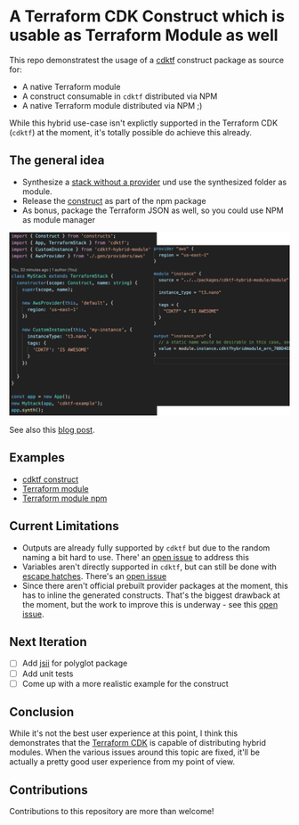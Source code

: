 # A Terraform CDK Construct which is usable as Terraform Module as well

This repo demonstratest the usage of a [cdktf](https://cdk.tf) construct package as source for:

- A native Terraform module
- A construct consumable in `cdktf` distributed via NPM
- A native Terraform module distributed via NPM ;)

While this hybrid use-case isn't explictly supported in the Terraform CDK (`cdktf`) at the moment, it's totally possible do achieve this already.

## The general idea

- Synthesize a [stack without a provider](./packages/cdktf-hybrid-module/lib/module.ts) und use the synthesized folder as module.
- Release the [construct](./packages/cdktf-hybrid-module/lib/construct.ts) as part of the npm package
- As bonus, package the Terraform JSON as well, so you could use NPM as module manager

![cdktf-and-terraform](./cdktf-and-terraform.png)

See also this [blog post](https://dev.to/skorfmann/a-terraform-cdk-construct-which-doubles-as-native-terraform-module-447k).

## Examples

- [cdktf construct](./examples/cdktf-example)
- [Terraform module](./examples/terraform)
- [Terraform module npm](./examples/terraform-npm)

## Current Limitations

- Outputs are already fully supported by `cdktf` but due to the random naming a bit hard to use. There' an [open issue](https://github.com/hashicorp/terraform-cdk/issues/247) to address this
- Variables aren't directly supported in `cdktf`, but can still be done with [escape hatches](https://cdk.tf/escape-hatch). There's an [open issue](https://github.com/hashicorp/terraform-cdk/issues/249)
- Since there aren't official prebuilt provider packages at the moment, this has to inline the generated constructs. That's the biggest drawback at the moment, but the work to improve this is underway - see this [open issue](https://github.com/hashicorp/terraform-cdk/issues/98).

## Next Iteration

- [ ] Add [jsii](https://cdk.tf/jsii) for polyglot package
- [ ] Add unit tests
- [ ] Come up with a more realistic example for the construct

## Conclusion

While it's not the best user experience at this point, I think this demonstrates that the [Terraform CDK](https://cdkt.tf) is capable of distributing hybrid modules. When the various issues around this topic are fixed, it'll be actually a pretty good user experience from my point of view.

## Contributions

Contributions to this repository are more than welcome!
